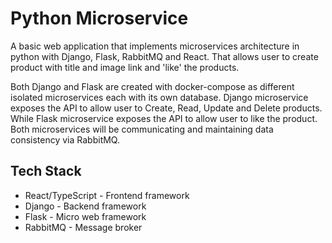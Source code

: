 # Python Microservice

A basic web application that implements microservices architecture in python with Django, Flask, RabbitMQ and React. That allows user to create product with title and image link and 'like' the products.

Both Django and Flask are created with docker-compose as different isolated microservices each with its own database. Django microservice exposes the API to allow user to Create, Read, Update and Delete products. While Flask microservice exposes the API to allow user to like the product. Both microservices will be communicating and maintaining data consistency via RabbitMQ.

## Tech Stack

* React/TypeScript - Frontend framework
* Django - Backend framework
* Flask - Micro web framework
* RabbitMQ - Message broker
